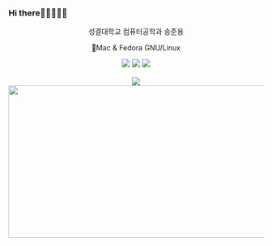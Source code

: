 ### Hi there👨🏻‍💻👋👊

<div align="center">
   <p> 성결대학교 컴퓨터공학과 송준용 </p>
   <p> 🍎Mac & Fedora GNU/Linux</p>
   <img src="https://img.shields.io/badge/mac%20os-000000?style=for-the-badge&logo=apple&logoColor=white">
   <img src="https://img.shields.io/badge/Fedora-294172?style=for-the-badge&logo=fedora&logoColor=white">
   <img src="https://img.shields.io/badge/ubuntu-E95420?style=for-the-badge&logo=ubuntu&logoColor=white">
   <br/>
   
</div>
<br/>
<div align="center">
   <img src="http://mazassumnida.wtf/api/v2/generate_badge?boj=songjy" />
</div>
<div>
   <a href="https://github.com/devxb/gitanimals">
<img
  src="https://render.gitanimals.org/farms/sssong5252"
  width="600"
  height="300"
/>
</a>
</div>
